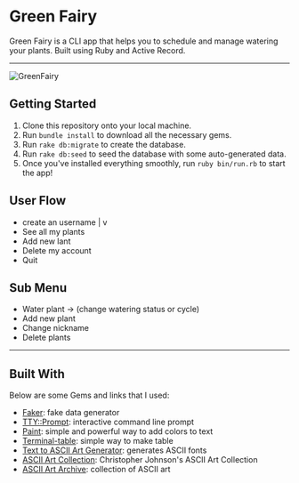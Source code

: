 Green Fairy
========================

Green Fairy is a CLI app that helps you to schedule and manage watering your plants.
Built using Ruby and Active Record.

---
![GreenFairy](https://ibb.co/MPXZDLX)

## Getting Started

1. Clone this repository onto your local machine.
2. Run `bundle install` to download all the necessary gems.
3. Run `rake db:migrate` to create the database.
4. Run `rake db:seed` to seed the database with some auto-generated data.
5. Once you've installed everything smoothly, run `ruby bin/run.rb` to start the app!

## User Flow
* create an username
         |
         v
* See all my plants
* Add new lant
* Delete my account
* Quit

## Sub Menu
* Water plant -> (change watering status or cycle)
* Add new plant
* Change nickname
* Delete plants

---

## Built With

Below are some Gems and links that I used:

* [Faker](https://github.com/faker-ruby/faker): fake data generator
* [TTY::Prompt](https://github.com/piotrmurach/tty-prompt): interactive command line prompt
* [Paint](https://github.com/fazibear/colorize): simple and powerful way to add colors to text
* [Terminal-table](https://github.com/ruby/date): simple way to make table
* [Text to ASCII Art Generator](https://fsymbols.com/generators/carty/): generates ASCII fonts
* [ASCII Art Collection](https://asciiart.website/): Christopher Johnson's ASCII Art Collection
* [ASCII Art Archive](https://www.asciiart.eu/): collection of ASCII art

